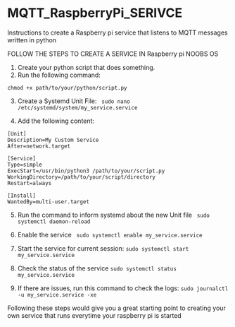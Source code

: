 # MQTT_RaspberryPi_SERIVCE
Instructions to create a Raspberry pi service that listens to MQTT messages written in python

FOLLOW THE STEPS TO CREATE A SERVICE IN Raspberry pi NOOBS OS

1. Create your python script that does something.
2. Run the following command:

```chmod +x path/to/your/python/script.py```

3. Create a Systemd Unit File:
``` sudo nano /etc/systemd/system/my_service.service```

4. Add the following content:
```
[Unit]
Description=My Custom Service
After=network.target

[Service]
Type=simple
ExecStart=/usr/bin/python3 /path/to/your/script.py
WorkingDirectory=/path/to/your/script/directory
Restart=always

[Install]
WantedBy=multi-user.target
```

5. Run the command to inform systemd about the new Unit file
``` sudo systemctl daemon-reload```

6. Enable the service
``` sudo systemctl enable my_service.service```

7. Start the service for current session:
``` sudo systemctl start my_service.service ```

8. Check the status of the service
``` sudo systemctl status my_service.service ```

9. If there are issues, run this command to check the logs:
``` sudo journalctl -u my_service.service -xe ```



Following these steps would give you a great starting point to creating  your own service that runs everytime your raspberry pi is started

